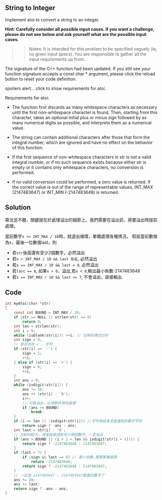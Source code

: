 ## String to Integer

Implement atoi to convert a string to an integer.

**Hint: Carefully consider all possible input cases. If you want a challenge, please do not see below and ask yourself what are the possible input cases.**

>> Notes: It is intended for this problem to be specified vaguely (ie, no given input specs). You are responsible to gather all the input requirements up front.

The signature of the C++ function had been updated. If you still see your function signature accepts a const char * argument, please click the reload button  to reset your code definition.

spoilers alert... click to show requirements for atoi.

Requirements for atoi:

* The function first discards as many whitespace characters as necessary until the first non-whitespace character is found. Then, starting from this character, takes an optional initial plus or minus sign followed by as many numerical digits as possible, and interprets them as a numerical value.

* The string can contain additional characters after those that form the integral number, which are ignored and have no effect on the behavior of this function.

* If the first sequence of non-whitespace characters in str is not a valid integral number, or if no such sequence exists because either str is empty or it contains only whitespace characters, no conversion is performed.

* If no valid conversion could be performed, a zero value is returned. If the correct value is out of the range of representable values, INT\_MAX (2147483647) or INT\_MIN (-2147483648) is returned.

## Solution

算法並不難，關鍵就在於處理溢出的細節上。我們需要在溢出前，將要溢出時提前處理。

當前數字`x >= INT_MAX / 10`時，就退出循環，單獨處理各種情況。
假設當前數值為x，最後一位數值last，則

* 若`str`後面還有至少2個數字，必然溢出
* 若`x > INT_MAX / 10 && last 存在`, 必然溢出
* 若`x == INT_MAX / 10 && last > 8`, 必然溢出
* 若`last == 8`, 如果`x > 0`，溢出,若`x < 0`,輸出最小負數-2147483648
* 若`x == INT_MAX / 10 && last <= 7`, 不會溢出，直接輸出

## Code
```c
int myAtoi(char *str)
{
	const int BOUND = INT_MAX / 10;
	if (str == NULL || strlen(str) == 0)
		return 0;
	int len = strlen(str);
	int i = 0;
	while (isblank(str[i])) ++i; // 去掉前導空白符
	int sign = 0;
	// 是否存在 + - 字符
	if (str[i] == '-') {
		sign = 1;
		++i;
	} else if (str[i] == '+') {
		sign = 0;
		++i;
	}
	int ans = 0;
	while (isdigit(str[i])) {
		ans *= 10;
		ans += (str[i] - '0');
		i++;
		// 可能溢出，必須額外預先處理
		if (ans >= BOUND)
			break;
	}
	if (i == len || !isdigit(str[i])) //字符串結束或者遇到非數字字符
		return sign ? -ans : ans;
	int last = str[i] - '0';
	// 比BOUND大，或者後面還有至少兩個數字，一定溢出
	if (ans > BOUND || (i + 1 < len && isdigit(str[i + 1]))) {
		return sign ? -2147483648 : 2147483647;
	}
	if (last > 7) {
		if (sign && last == 8) // 最小負數,需要單獨處理
			return -2147483648;
		return sign ? -2147483648 : 2147483647;
	}
	// 一定是-2147483647 ~ 2147483647範圍的數字了
	ans *= 10;
	ans += last;
	return sign ? -ans : ans;
}
```
